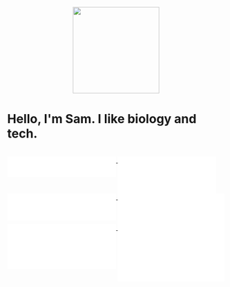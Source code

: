 <p align="center">
  <img src="metrics/ryuko.jpg" width="200" height="200">
</p>
<h1>
  Hello, I'm Sam. I like biology and tech.
</h1>
<br>
<a href="https://github.com/samvictordr">
  <img align="top" width="50%" src="./metrics/header.svg" />
</a>
<a href="https://github.com/samvictordr">
  <img align="top" width="45%" src="./metrics/characters.svg" />
</a>
<br/>
<a href="https://github.com/samvictordr">
  <img align="top" width="50%" src="./metrics/repositories.svg" />
</a>
<a href="https://github.com/samvictordr">
  <img align="top" width="49%" src="./metrics/acti_comm.svg" />
</a>

<a href="https://github.com/samvictordr">
  <img align="top" width="50%" src="./metrics/iso_calender.svg" />
</a>
<a href="https://github.com/samvictordr">
    <img align="top" width="49%" src="./metrics/issue_pr_lang.svg" />
</a>
